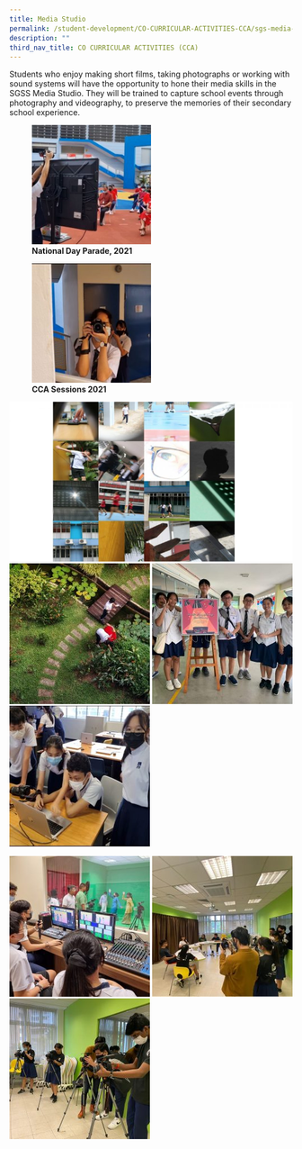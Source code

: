 ```yaml
---
title: Media Studio
permalink: /student-development/CO-CURRICULAR-ACTIVITIES-CCA/sgs-media-studio/
description: ""
third_nav_title: CO CURRICULAR ACTIVITIES (CCA)
---
```

Students who enjoy making short films, taking photographs or working with sound systems will have the opportunity to hone their media skills in the SGSS Media Studio. They will be trained to capture school events through photography and videography, to preserve the memories of their secondary school experience.

<figure>
	<a href="/images/CCA%20Media%20Studio/Slide4-5-250x250.jpg" target = "_blank"> <img src="/images/CCA%20Media%20Studio/Slide4-5-250x250.jpg"
    style="width:50%"></a>
<figcaption>
	<strong> National Day Parade, 2021 </strong>
	</figcaption>
</figure>

<figure>
	<a href="/images/CCA%20Media%20Studio/Slide5-2-250x250.jpg" target = "_blank"> <img src="/images/CCA%20Media%20Studio/Slide5-2-250x250.jpg"
    style="width:50%"></a>
<figcaption>
	<strong> CCA Sessions 2021 </strong>
	</figcaption>
</figure>


![](/images/CCA%20Media%20Studio/Slide9-1-768x432.jpg)
![](/images/CCA%20Media%20Studio/Slide8-2-250x250.jpg)
![](/images/CCA%20Media%20Studio/Slide7-2-250x250.jpg)
![](/images/CCA%20Media%20Studio/Slide6-2-250x250.jpg)


![](/images/CCA%20Media%20Studio/Slide3-4-250x250.jpg)
![](/images/CCA%20Media%20Studio/Slide2-7-250x250.jpg)
![](/images/CCA%20Media%20Studio/Slide1-9-250x250.jpg)